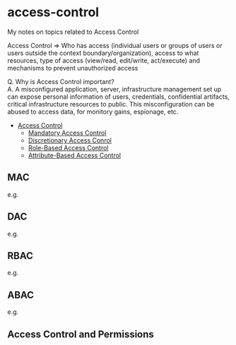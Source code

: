 # access-control
My notes on topics related to Access Control

Access Control => Who has access (individual users or groups of users or users outside the context boundary/organization), access to what resources, type of access (view/read, edit/write, act/execute) and mechanisms to prevent unauthorized access    

Q. Why is Access Control important?   
A. A misconfigured application, server, infrastructure management set up can expose personal information of users, credentials, confidential artifacts, critical infrastructure resources to public. This misconfiguration can be abused to access data, for monitory gains, espionage, etc.    


  * [Access Control](#access-control)
    * [Mandatory Access Control](#mac)  
    * [Discretionary Access Conrol](#dac)  
    * [Role-Based Access Control](#rbac)   
    * [Attribute-Based Access Control](#abac)  
    

## MAC   

e.g. 


## DAC   

e.g. 


## RBAC    

e.g. 


## ABAC    

e.g. 


## Access Control and Permissions   

